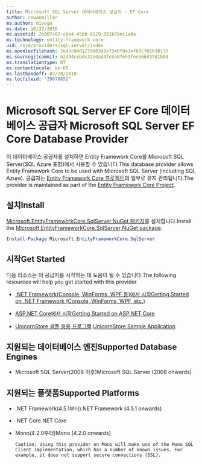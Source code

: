 ```yaml
---
title: Microsoft SQL Server 데이터베이스 공급자 - EF Core
author: rowanmiller
ms.author: divega
ms.date: 10/27/2016
ms.assetid: 2e007c82-c6e4-45bb-8129-851b79ec1a0a
ms.technology: entity-framework-core
uid: core/providers/sql-server/index
ms.openlocfilehash: 2ed7c0dd127db03d5e7340fde1ef83cf01b30135
ms.sourcegitcommit: b2d94cebdc32edad4fecb07e53fece66437d1b04
ms.translationtype: HT
ms.contentlocale: ko-KR
ms.lasthandoff: 02/28/2018
ms.locfileid: "29678652"
---
```

# <a name="microsoft-sql-server-ef-core-database-provider"></a><span data-ttu-id="0043e-102">Microsoft SQL Server EF Core 데이터베이스 공급자 </span><span class="sxs-lookup"><span data-stu-id="0043e-102">Microsoft SQL Server EF Core Database Provider</span></span>

<span data-ttu-id="0043e-103">이 데이터베이스 공급자를 설치하면 Entity Framework Core를 Microsoft SQL Server(SQL Azure 포함)에서 사용할 수 있습니다.</span><span class="sxs-lookup"><span data-stu-id="0043e-103">This database provider allows Entity Framework Core to be used with Microsoft SQL Server (including SQL Azure).</span></span> <span data-ttu-id="0043e-104">공급자는 [Entity Framework Core 프로젝트](https://github.com/aspnet/EntityFrameworkCore)의 일부로 유지 관리됩니다.</span><span class="sxs-lookup"><span data-stu-id="0043e-104">The provider is maintained as part of the [Entity Framework Core Project](https://github.com/aspnet/EntityFrameworkCore).</span></span>

## <a name="install"></a><span data-ttu-id="0043e-105">설치</span><span class="sxs-lookup"><span data-stu-id="0043e-105">Install</span></span>

<span data-ttu-id="0043e-106">[Microsoft.EntityFrameworkCore.SqlServer NuGet 패키지](https://www.nuget.org/packages/Microsoft.EntityFrameworkCore.SqlServer/)를 설치합니다.</span><span class="sxs-lookup"><span data-stu-id="0043e-106">Install the [Microsoft.EntityFrameworkCore.SqlServer NuGet package](https://www.nuget.org/packages/Microsoft.EntityFrameworkCore.SqlServer/).</span></span>

``` powershell
Install-Package Microsoft.EntityFrameworkCore.SqlServer
```

## <a name="get-started"></a><span data-ttu-id="0043e-107">시작</span><span class="sxs-lookup"><span data-stu-id="0043e-107">Get Started</span></span>

<span data-ttu-id="0043e-108">다음 리소스는 이 공급자를 시작하는 데 도움이 될 수 있습니다.</span><span class="sxs-lookup"><span data-stu-id="0043e-108">The following resources will help you get started with this provider.</span></span>
* [<span data-ttu-id="0043e-109">.NET Framework(Console, WinForms, WPF 등)에서 시작</span><span class="sxs-lookup"><span data-stu-id="0043e-109">Getting Started on .NET Framework (Console, WinForms, WPF, etc.)</span></span>](../../get-started/full-dotnet/index.md)

* [<span data-ttu-id="0043e-110">ASP.NET Core에서 시작</span><span class="sxs-lookup"><span data-stu-id="0043e-110">Getting Started on ASP.NET Core</span></span>](../../get-started/aspnetcore/index.md)

* <span data-ttu-id="0043e-111">[UnicornStore 샘플 응용 프로그램](https://github.com/rowanmiller/UnicornStore/tree/master/UnicornStore) </span><span class="sxs-lookup"><span data-stu-id="0043e-111">[UnicornStore Sample Application](https://github.com/rowanmiller/UnicornStore/tree/master/UnicornStore)</span></span>

## <a name="supported-database-engines"></a><span data-ttu-id="0043e-112">지원되는 데이터베이스 엔진</span><span class="sxs-lookup"><span data-stu-id="0043e-112">Supported Database Engines</span></span>

* <span data-ttu-id="0043e-113">Microsoft SQL Server(2008 이후)</span><span class="sxs-lookup"><span data-stu-id="0043e-113">Microsoft SQL Server (2008 onwards)</span></span>

## <a name="supported-platforms"></a><span data-ttu-id="0043e-114">지원되는 플랫폼</span><span class="sxs-lookup"><span data-stu-id="0043e-114">Supported Platforms</span></span>

* <span data-ttu-id="0043e-115">.NET Framework(4.5.1부터)</span><span class="sxs-lookup"><span data-stu-id="0043e-115">.NET Framework (4.5.1 onwards)</span></span>

* <span data-ttu-id="0043e-116">.NET Core</span><span class="sxs-lookup"><span data-stu-id="0043e-116">.NET Core</span></span>

* <span data-ttu-id="0043e-117">Mono(4.2.0부터)</span><span class="sxs-lookup"><span data-stu-id="0043e-117">Mono (4.2.0 onwards)</span></span>

      Caution: Using this provider on Mono will make use of the Mono SQL Client implementation, which has a number of known issues. For example, it does not support secure connections (SSL).
